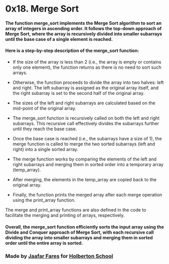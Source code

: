 # 0x18. Merge Sort

#### The function merge_sort implements the Merge Sort algorithm to sort an array of integers in ascending order. It follows the top-down approach of Merge Sort, where the array is recursively divided into smaller subarrays until the base case of a single element is reached.


#### Here is a step-by-step description of the merge_sort function:

* If the size of the array is less than 2 (i.e., the array is empty or contains only one element), the function returns as there is no need to sort such arrays.

* Otherwise, the function proceeds to divide the array into two halves: left and right. The left subarray is assigned as the original array itself, and the right subarray is set to the second half of the original array.

* The sizes of the left and right subarrays are calculated based on the mid-point of the original array.

* The merge_sort function is recursively called on both the left and right subarrays. This recursive call effectively divides the subarrays further until they reach the base case.

* Once the base case is reached (i.e., the subarrays have a size of 1), the merge function is called to merge the two sorted subarrays (left and right) into a single sorted array.

* The merge function works by comparing the elements of the left and right subarrays and merging them in sorted order into a temporary array (temp_array).

* After merging, the elements in the temp_array are copied back to the original array.

* Finally, the function prints the merged array after each merge operation using the print_array function.

The merge and print_array functions are also defined in the code to facilitate the merging and printing of arrays, respectively.

#### Overall, the merge_sort function efficiently sorts the input array using the Divide and Conquer approach of Merge Sort, with each recursive call dividing the array into smaller subarrays and merging them in sorted order until the entire array is sorted.






### Made by [Jaafar Fares](https://github.com/jaafarfares) for [Holberton School](https://www.holbertonschool.com/)
